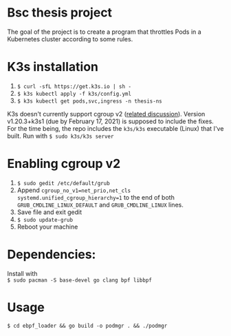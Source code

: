 # Bsc thesis project
The goal of the project is to create a program that throttles Pods in a Kubernetes cluster according to some rules.

# K3s installation
1. `$ curl -sfL https://get.k3s.io | sh -`
2. `$ k3s kubectl apply -f k3s/config.yml`
3. `$ k3s kubectl get pods,svc,ingress -n thesis-ns`

K3s doesn't currently support cgroup v2 ([related discussion](https://github.com/k3s-io/k3s/issues/900)). Version v1.20.3+k3s1 (due by February 17, 2021) is supposed to include the fixes. For the time being, the repo includes the  `k3s/k3s` executable (Linux) that I've built. Run with
`$ sudo k3s/k3s server`

# Enabling cgroup v2
1. `$ sudo gedit /etc/default/grub`
2. Append `cgroup_no_v1=net_prio,net_cls systemd.unified_cgroup_hierarchy=1` to the end of both `GRUB_CMDLINE_LINUX_DEFAULT` and `GRUB_CMDLINE_LINUX` lines.
3. Save file and exit gedit
4. `$ sudo update-grub`
5. Reboot your machine

# Dependencies:
Install with  
`$ sudo pacman -S base-devel go clang bpf libbpf`

# Usage
`$ cd ebpf_loader && go build -o podmgr . && ./podmgr`
